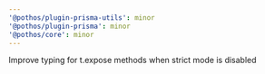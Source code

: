 ```yaml
---
'@pothos/plugin-prisma-utils': minor
'@pothos/plugin-prisma': minor
'@pothos/core': minor
---
```


Improve typing for t.expose methods when strict mode is disabled

